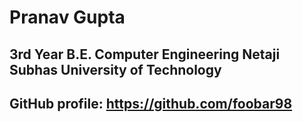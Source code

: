 # Pranav Gupta

## 3rd Year B.E. Computer Engineering Netaji Subhas University of Technology

## GitHub profile: https://github.com/foobar98